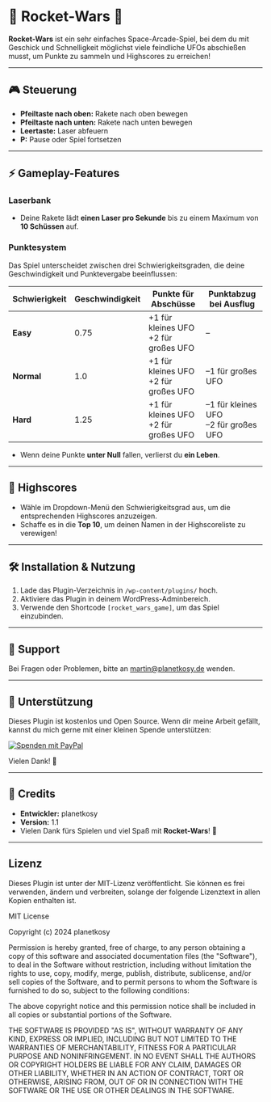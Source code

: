 # 🚀 Rocket-Wars 🚀

**Rocket-Wars** ist ein sehr einfaches Space-Arcade-Spiel, bei dem du mit Geschick und Schnelligkeit möglichst viele feindliche UFOs abschießen musst, um Punkte zu sammeln und Highscores zu erreichen!

---

## 🎮 **Steuerung**

- **Pfeiltaste nach oben:** Rakete nach oben bewegen  
- **Pfeiltaste nach unten:** Rakete nach unten bewegen  
- **Leertaste:** Laser abfeuern  
- **P:** Pause oder Spiel fortsetzen  

---

## ⚡ **Gameplay-Features**

### Laserbank
- Deine Rakete lädt **einen Laser pro Sekunde** bis zu einem Maximum von **10 Schüssen** auf.

### Punktesystem
Das Spiel unterscheidet zwischen drei Schwierigkeitsgraden, die deine Geschwindigkeit und Punktevergabe beeinflussen:

| Schwierigkeit | Geschwindigkeit | Punkte für Abschüsse  | Punktabzug bei Ausflug |
|---------------|-----------------|-----------------------|------------------------|
| **Easy**      | 0.75            | +1 für kleines UFO<br>+2 für großes UFO | –                      |
| **Normal**    | 1.0             | +1 für kleines UFO<br>+2 für großes UFO | –1 für großes UFO      |
| **Hard**      | 1.25            | +1 für kleines UFO<br>+2 für großes UFO | –1 für kleines UFO<br>–2 für großes UFO |

- Wenn deine Punkte **unter Null** fallen, verlierst du **ein Leben**.

---

## 🚀 **Highscores**
- Wähle im Dropdown-Menü den Schwierigkeitsgrad aus, um die entsprechenden Highscores anzuzeigen.
- Schaffe es in die **Top 10**, um deinen Namen in der Highscoreliste zu verewigen!

---

## 🛠️ **Installation & Nutzung**

1. Lade das Plugin-Verzeichnis in `/wp-content/plugins/` hoch.
2. Aktiviere das Plugin in deinem WordPress-Adminbereich.
3. Verwende den Shortcode `[rocket_wars_game]`, um das Spiel einzubinden.

---

## 🤝 **Support**

Bei Fragen oder Problemen, bitte an martin@planetkosy.de wenden.

---

## 💸 **Unterstützung**

Dieses Plugin ist kostenlos und Open Source. Wenn dir meine Arbeit gefällt, kannst du mich gerne mit einer kleinen Spende unterstützen:

[![Spenden mit PayPal](https://img.shields.io/badge/Spenden-PayPal-blue?logo=paypal)](https://www.paypal.me/planetkosy)

Vielen Dank! 🙏

---

## 📝 **Credits**
- **Entwickler:** planetkosy  
- **Version:** 1.1  
- Vielen Dank fürs Spielen und viel Spaß mit **Rocket-Wars**! 🚀

---

## **Lizenz**

Dieses Plugin ist unter der MIT-Lizenz veröffentlicht. Sie können es frei verwenden, ändern und verbreiten, solange der folgende Lizenztext in allen Kopien enthalten ist.

MIT License

Copyright (c) 2024 planetkosy

Permission is hereby granted, free of charge, to any person obtaining a copy
of this software and associated documentation files (the "Software"), to deal
in the Software without restriction, including without limitation the rights
to use, copy, modify, merge, publish, distribute, sublicense, and/or sell
copies of the Software, and to permit persons to whom the Software is
furnished to do so, subject to the following conditions:

The above copyright notice and this permission notice shall be included in all
copies or substantial portions of the Software.

THE SOFTWARE IS PROVIDED "AS IS", WITHOUT WARRANTY OF ANY KIND, EXPRESS OR
IMPLIED, INCLUDING BUT NOT LIMITED TO THE WARRANTIES OF MERCHANTABILITY,
FITNESS FOR A PARTICULAR PURPOSE AND NONINFRINGEMENT. IN NO EVENT SHALL THE
AUTHORS OR COPYRIGHT HOLDERS BE LIABLE FOR ANY CLAIM, DAMAGES OR OTHER
LIABILITY, WHETHER IN AN ACTION OF CONTRACT, TORT OR OTHERWISE, ARISING FROM,
OUT OF OR IN CONNECTION WITH THE SOFTWARE OR THE USE OR OTHER DEALINGS IN THE
SOFTWARE.